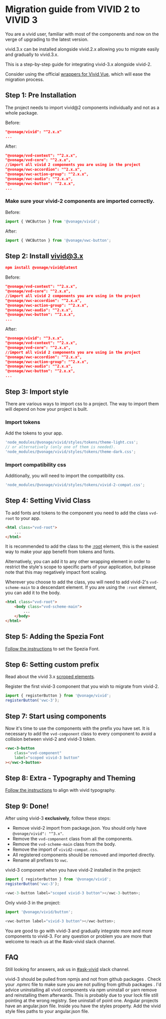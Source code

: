 # Migration guide from VIVID 2 to VIVID 3

You are a vivid user, familiar with most of the components and now on the verge of upgrading to the latest version.

vivid.3.x can be installed alongside vivid.2.x allowing you to migrate easily and gradually to vivid.3.x.

This is a step-by-step guide for integrating vivid-3.x alongside vivid-2.

<vwc-note connotation="information" icon="info-solid" headline="Using Vue.js?">
	<div>Consider using the official <a href="https://vonage.github.io/vivid-vue/" target="_blank" rel="noopener noreferrer">wrappers for Vivid Vue</a>, which will ease the migration process.</div>
</vwc-note>

## Step 1: Pre Installation

The project needs to import vivid@2 components individually and not as a whole package.

Before:

```json
"@vonage/vivid": "^2.x.x"
...
```

After:

```json
"@vonage/vvd-context": "^2.x.x",
"@vonage/vvd-core": "^2.x.x",
//import all vivid 2 components you are using in the project
"@vonage/vwc-accordion": "^2.x.x",
"@vonage/vwc-action-group": "^2.x.x",
"@vonage/vwc-audio": "^2.x.x",
"@vonage/vwc-button": "^2.x.x",
...
```

### Make sure your vivid-2 components are imported correctly.

Before:

```js
import { VWCButton } from '@vonage/vivid';
```

After:

```js
import { VWCButton } from '@vonage/vwc-button';
```

## Step 2: Install vivid@3.x

```json
npm install @vonage/vivid@latest
```

Before:

```json
"@vonage/vvd-context": "^2.x.x",
"@vonage/vvd-core": "^2.x.x",
//import all vivid 2 components you are using in the project
"@vonage/vwc-accordion": "^2.x.x",
"@vonage/vwc-action-group": "^2.x.x",
"@vonage/vwc-audio": "^2.x.x",
"@vonage/vwc-button": "^2.x.x",
...
```

After:

```json
"@vonage/vivid": "^3.x.x",
"@vonage/vvd-context": "^2.x.x",
"@vonage/vvd-core": "^2.x.x",
//import all vivid 2 components you are using in the project
"@vonage/vwc-accordion": "^2.x.x",
"@vonage/vwc-action-group": "^2.x.x",
"@vonage/vwc-audio": "^2.x.x",
"@vonage/vwc-button": "^2.x.x",
...
```

## Step 3: Import style

There are various ways to import css to a project. The way to import them will depend on how your project is built.

### Import tokens

Add the tokens to your app.

```js
'node_modules/@vonage/vivid/styles/tokens/theme-light.css';
// or alternatively (only one of them is needed).
'node_modules/@vonage/vivid/styles/tokens/theme-dark.css';
```

### Import compatibility css

Additionally, you will need to import the compatibility css.

```js
'node_modules/@vonage/vivid/styles/tokens/vivid-2-compat.css';
```

## Step 4: Setting Vivid Class

To add fonts and tokens to the component you need to add the class `vvd-root` to your app.

```html
<html class="vvd-root">
	...
</html>
```

It is recommended to add the class to the [:root](https://developer.mozilla.org/en-US/docs/Web/CSS/:root) element, this is the easiest way to make your app benefit from tokens and fonts.

Alternatively, you can add it to any other wrapping element in order to restrict the style's scope to specific parts of your application, but please note that this may negatively impact font scaling.

Wherever you choose to add the class, you will need to add vivid-2's `vvd-scheme-main` to a descendant element. If you are using the `:root` element, you can add it to the body.

```html
<html class="vvd-root">
	<body class="vvd-scheme-main">
		...
	</body>
</html>
```

## Step 5: Adding the Spezia Font

[Follow the instructions](docs/getting-started/fonts-and-tokens) to set the Spezia Font.

## Step 6: Setting custom prefix

Read about the vivid 3.x [scroped elements](docs/getting-started/advanced/#scoped-elements).

Register the first vivid-3 component that you wish to migrate from vivid-2.

```js
import { registerButton } from '@vonage/vivid';
registerButton('vwc-3');
```

## Step 7: Start using components

Now it's time to use the components with the prefix you have set. It is necessary to add the `vvd-component` class to every component to avoid a collision between vivid-2 and vivid-3 token.

```html
<vwc-3-button
	class="vvd-component"
	label="scoped vivid-3 button"
></vwc-3-button>
```

## Step 8: Extra - Typography and Theming

[Follow the instructions](docs/getting-started/dvanced#styles-optional) to align with vivid typography.

## Step 9: Done!

After using vivid-3 **exclusively**, follow these steps:

- Remove vivid-2 import from package.json. You should only have `@vonage/vivid": "^3.x"`.
- Remove the `vvd-component` class from all the components.
- Remove the `vvd-scheme-main` class from the body.
- Remove the import of `vivid2-compat.css`.
- All registered components should be removed and imported directly.
- Rename all prefixes to `vwc`.

vivid-3 component when you have vivid-2 installed in the project:

```js
import { registerButton } from '@vonage/vivid';
registerButton('vwc-3');

<vwc-3-button label="scoped vivid-3 button"></vwc-3-button>;
```

Only vivid-3 in the project:

```js
import '@vonage/vivid/button';

<vwc-button label="vivid-3 button"></vwc-button>;
```

You are good to go with vivid-3 and gradually integrate more and more components to vivid-3.
For any question or problem you are more that welcome to reach us at the #ask-vivid slack channel.

## FAQ

Still looking for answers, ask us in [#ask-vivid](https://vonage.slack.com/archives/C013F0YKH99) slack channel.

<vwc-accordion>
  <vwc-accordion-item heading="'No matching version found for' Error">
    vivid-3 should be pulled from npmjs and not from github packages . Check your .npmrc file to make sure you are not pulling from github packages . I'd advice uninstalling all vivid components via npm uninstall or yarn remove and reinstalling them afterwards.
  </vwc-accordion-item>
  <vwc-accordion-item heading="403 in CI after installing from npmjs">
    This is probably due to your lock file still pointing at the wrong registry. See uninstall of point one.
  </vwc-accordion-item>
  <vwc-accordion-item heading="Loading external CSS in angular">
    Angular projects have an angular.json file. Inside you have the  styles property. Add the vivid style files paths to your angular.json file.
  </vwc-accordion-item>
</vwc-accordion>
